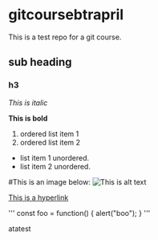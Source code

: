 # gitcoursebtrapril
This is a test repo for a git course.

## sub heading

### h3

*This is italic*

**This is bold**

1. ordered list item 1
2. ordered list item 2

* list item 1 unordered.
* list item 2 unordered.

#This is an image below:
![This is alt text](http://chittagongit.com//images/icon-github/icon-github-28.jpg)

[This is a hyperlink](https://wufc.co.uk)

'''
const foo = function()
{
    alert("boo");
}
'''

atatest

